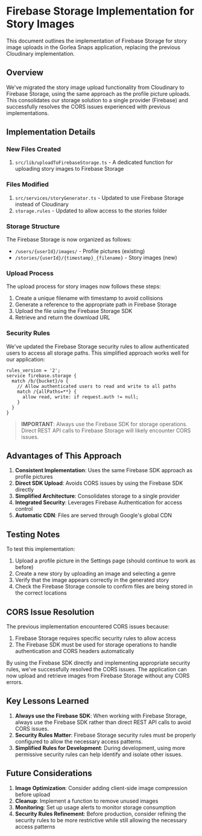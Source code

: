 # Firebase Storage Implementation for Story Images

This document outlines the implementation of Firebase Storage for story image uploads in the Gorlea Snaps application, replacing the previous Cloudinary implementation.

## Overview

We've migrated the story image upload functionality from Cloudinary to Firebase Storage, using the same approach as the profile picture uploads. This consolidates our storage solution to a single provider (Firebase) and successfully resolves the CORS issues experienced with previous implementations.

## Implementation Details

### New Files Created

1. `src/lib/uploadToFirebaseStorage.ts` - A dedicated function for uploading story images to Firebase Storage

### Files Modified

1. `src/services/storyGenerator.ts` - Updated to use Firebase Storage instead of Cloudinary
2. `storage.rules` - Updated to allow access to the stories folder

### Storage Structure

The Firebase Storage is now organized as follows:

- `/users/{userId}/images/` - Profile pictures (existing)
- `/stories/{userId}/{timestamp}_{filename}` - Story images (new)

### Upload Process

The upload process for story images now follows these steps:

1. Create a unique filename with timestamp to avoid collisions
2. Generate a reference to the appropriate path in Firebase Storage
3. Upload the file using the Firebase Storage SDK
4. Retrieve and return the download URL

### Security Rules

We've updated the Firebase Storage security rules to allow authenticated users to access all storage paths. This simplified approach works well for our application:

```
rules_version = '2';
service firebase.storage {
  match /b/{bucket}/o {
    // Allow authenticated users to read and write to all paths
    match /{allPaths=**} {
      allow read, write: if request.auth != null;
    }
  }
}
```

> **IMPORTANT**: Always use the Firebase SDK for storage operations. Direct REST API calls to Firebase Storage will likely encounter CORS issues.

## Advantages of This Approach

1. **Consistent Implementation**: Uses the same Firebase SDK approach as profile pictures
2. **Direct SDK Upload**: Avoids CORS issues by using the Firebase SDK directly
3. **Simplified Architecture**: Consolidates storage to a single provider
4. **Integrated Security**: Leverages Firebase Authentication for access control
5. **Automatic CDN**: Files are served through Google's global CDN

## Testing Notes

To test this implementation:

1. Upload a profile picture in the Settings page (should continue to work as before)
2. Create a new story by uploading an image and selecting a genre
3. Verify that the image appears correctly in the generated story
4. Check the Firebase Storage console to confirm files are being stored in the correct locations

## CORS Issue Resolution

The previous implementation encountered CORS issues because:

1. Firebase Storage requires specific security rules to allow access
2. The Firebase SDK must be used for storage operations to handle authentication and CORS headers automatically

By using the Firebase SDK directly and implementing appropriate security rules, we've successfully resolved the CORS issues. The application can now upload and retrieve images from Firebase Storage without any CORS errors.

## Key Lessons Learned

1. **Always use the Firebase SDK**: When working with Firebase Storage, always use the Firebase SDK rather than direct REST API calls to avoid CORS issues.
2. **Security Rules Matter**: Firebase Storage security rules must be properly configured to allow the necessary access patterns.
3. **Simplified Rules for Development**: During development, using more permissive security rules can help identify and isolate other issues.

## Future Considerations

1. **Image Optimization**: Consider adding client-side image compression before upload
2. **Cleanup**: Implement a function to remove unused images
3. **Monitoring**: Set up usage alerts to monitor storage consumption
4. **Security Rules Refinement**: Before production, consider refining the security rules to be more restrictive while still allowing the necessary access patterns
